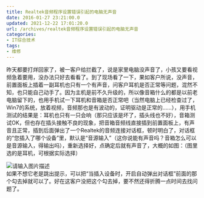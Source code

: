 ```yaml
---
title: Realtek音频程序设置错误引起的电脑无声音
date: 2016-01-27 23:21:00.0
updated: 2021-12-22 17:01:20.0
url: /archives/realtek音频程序设置错误引起的电脑无声音
categories: 
- IT综合技术
tags: 
- 维修
---
```


<p>昨天都要打烊回家了，被一客户给拦截了，说是家里电脑没声音了，小孩又要看视频急着要用，没办法只好去看看了。到了现场看了一下，果如客户所说，没声音，前置面板上插着一副耳机也只有一个有声音，问客户耳机是否正常等问题，混然不知，也只能自己动手了。因为主机是前不久升级的，所以像音箱什么的都是以前老电脑留下的，也用手机试一下耳机和音箱是否正常吧（当然电脑上已经检查过了，Win7的系统，放着视频，音频那也是有波动的，证明驱动是正常的……），用手机测试的结果是：耳机也只有一只会响（那只应该是坏了，插头线也不好），音箱测试OK，但也存在插头接触不良的现象，把音箱音频线直接插到前置面板上，有声音且正常，插到后面弹出了一个Realtek的音频连接对话框，顿时明白了，对话框的“您插入了哪个设备”里，默认是“音源输入”（这你说能有声音吗？音箱怎么可以是音源输入，得输出吗），重新选择好，点确定后就有声音了，大概的如图：（图里选的是耳机，可根据实际选择）</p><p><img src="https://cdn.uu126.cn/wp-content/uploads/2016/01/20160127fe3.png" alt="请输入图片描述" title="请输入图片描述"><br />如果不想它老是跳出提示，可以把“当插入设备时，开启自动弹出对话框”前面的那个勾去掉就可以了。好在这客户没把这个勾去掉，要不然还得折腾一点时间去找问题了。</p>
